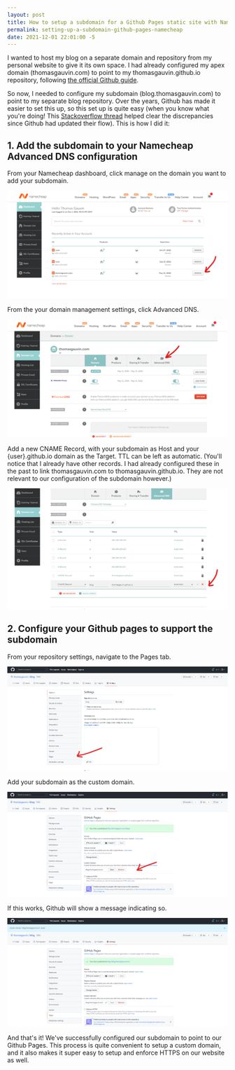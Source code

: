 ```yaml
---
layout: post
title: How to setup a subdomain for a Github Pages static site with Namecheap
permalink: setting-up-a-subdomain-github-pages-namecheap
date: 2021-12-01 22:01:00 -5
---
```

I wanted to host my blog on a separate domain and repository from my personal website to give it its own space. I had already configured my apex domain (thomasgauvin.com) to point to my thomasgauvin.github.io repository, following [the official Github guide](https://docs.github.com/en/pages/configuring-a-custom-domain-for-your-github-pages-site/managing-a-custom-domain-for-your-github-pages-site#configuring-a-subdomain).

So now, I needed to configure my subdomain (blog.thomasgauvin.com) to point to my separate blog repository. Over the years, Github has made it easier to set this up, so this set up is quite easy (when you know what you're doing! This [Stackoverflow thread](https://stackoverflow.com/questions/9082499/custom-domain-for-github-project-pages) helped clear the discrepancies since Github had updated their flow). This is how I did it:

## 1. Add the subdomain to your Namecheap Advanced DNS configuration

From your Namecheap dashboard, click manage on the domain you want to add your subdomain.

![](../uploads/2021-12-01-22-40-55.png)

From the your domain management settings, click Advanced DNS. 

![](../uploads/2021-12-01-22-38-41.png)

Add a new CNAME Record, with your subdomain as Host and your {user}.github.io domain as the Target. TTL can be left as automatic. (You'll notice that I already have other records. I had already configured these in the past to link thomasgauvin.com to thomasgauvin.github.io. They are not relevant to our configuration of the subdomain however.)

![](../uploads/2021-12-01-22-43-09.png)

## 2. Configure your Github pages to support the subdomain

From your repository settings, navigate to the Pages tab.

![](../uploads/2021-12-01-22-47-44.png)

Add your subdomain as the custom domain. 

![](../uploads/2021-12-01-22-49-31.png)

If this works, Github will show a message indicating so.

![](../uploads/2021-12-01-22-49-50.png)

And that's it! We've successfully configured our subdomain to point to our Github Pages. This process is quite convenient to setup a custom domain, and it also makes it super easy to setup and enforce HTTPS on our website as well.